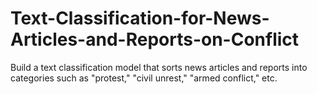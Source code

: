 # Text-Classification-for-News-Articles-and-Reports-on-Conflict
Build a text classification model that sorts news articles and reports into categories such as "protest," "civil unrest," "armed conflict," etc.
